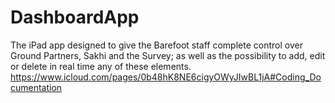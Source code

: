 # DashboardApp
The iPad app designed to give the Barefoot staff complete control over Ground Partners, Sakhi and the Survey; as well as the possibility to add, edit or delete in real time any of these elements.
https://www.icloud.com/pages/0b48hK8NE6cigyOWyJIwBL1jA#Coding_Documentation
